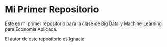 # Mi Primer Repositorio

Este es mi primer repositorio para la clase de Big Data y Machine Learning para Economia Aplicada. 

El autor de este repositorio es Ignacio
